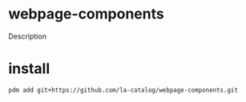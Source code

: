 # webpage-components
Description  

# install
`pdm add git+https://github.com/la-catalog/webpage-components.git`  
